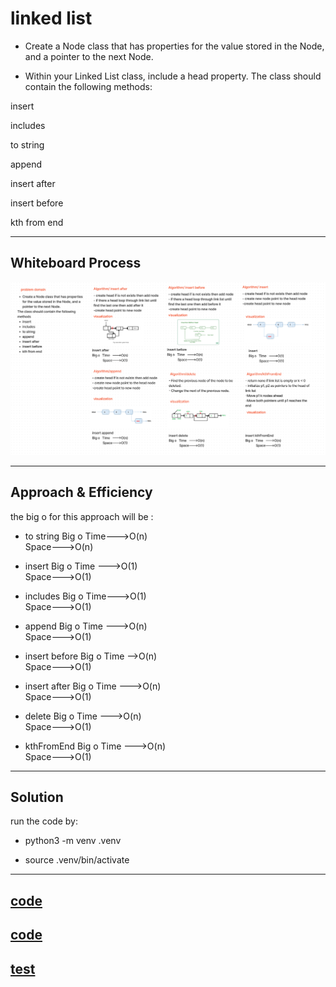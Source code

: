 # linked list 

- Create a Node class that has properties for the value stored in the Node, and a pointer to the next Node.

- Within your Linked List class, include a head property.
   The class should contain the following methods:

 insert

 includes

 to string

 append

 insert after

 insert before

 kth from end

---

## Whiteboard Process

![Whiteboard](./Screenshot%202023-04-19%20221746.png)

---

## Approach & Efficiency

the big o for this approach will be :

- to string
Big o   Time--->O(n)  
        Space--->O(n)  
- insert
Big o Time --->O(1)   
      Space--->O(1)  

- includes
Big o  Time--->O(1)  
       Space--->O(1)        

- append
Big o Time --->O(n)  
      Space--->O(1)

- insert before
Big o Time -->O(n)  
      Space--->O(1)    

- insert after
Big o Time --->O(n)  
      Space--->O(1)  

- delete
Big o Time --->O(n)  
      Space--->O(1)    

- kthFromEnd
Big o Time --->O(n)  
      Space--->O(1)  
---

## Solution

run the code by:

- python3 -m venv .venv

- source .venv/bin/activate


---

## [code](./linked_list.py)

## [code](../linkedListInsertions/linked_list_insertions.py)


## [test](./test/liked_list_test.py)

